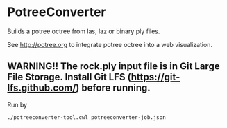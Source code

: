 # PotreeConverter

Builds a potree octree from las, laz or binary ply files.

See http://potree.org to integrate potree octree into a web visualization.

## WARNING!! The rock.ply input file is in Git Large File Storage. Install Git LFS (https://git-lfs.github.com/) before running.

Run by

```
./potreeconverter-tool.cwl potreeconverter-job.json
```
